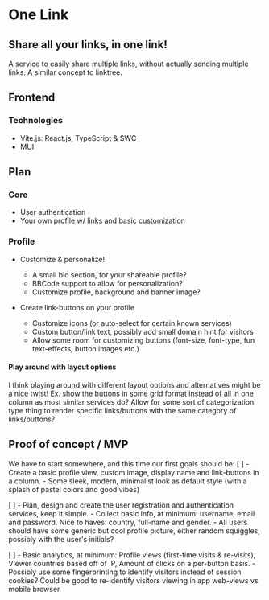 # One Link

## Share all your links, in one link!

A service to easily share multiple links, without actually sending multiple links. A similar concept to linktree.

## Frontend

### Technologies

- Vite.js: React.js, TypeScript & SWC
- MUI

## Plan

### Core

- User authentication
- Your own profile w/ links and basic customization

### Profile

- Customize & personalize!

  - A small bio section, for your shareable profile?
  - BBCode support to allow for personalization?
  - Customize profile, background and banner image?

- Create link-buttons on your profile
  - Customize icons (or auto-select for certain known services)
  - Custom button/link text, possibly add small domain hint for visitors
  - Allow some room for customizing buttons (font-size, font-type, fun text-effects, button images etc.)

#### Play around with layout options

I think playing around with different layout options and alternatives might be a nice twist! Ex. show the buttons in some grid format instead of all in one column as most similar services do?
Allow for some sort of categorization type thing to render specific links/buttons with the same category of links/buttons?

## Proof of concept / MVP

We have to start somewhere, and this time our first goals should be:
[ ] - Create a basic profile view, custom image, display name and link-buttons in a column. - Some sleek, modern, minimalist look as default style (with a splash of pastel colors and good vibes)

[ ] - Plan, design and create the user registration and authentication services, keep it simple. - Collect basic info, at minimum: username, email and password. Nice to haves: country, full-name and gender. - All users should have some generic but cool profile picture, either random squiggles, possibly with the user's initials?

[ ] - Basic analytics, at minimum: Profile views (first-time visits & re-visits), Viewer countries based off of IP, Amount of clicks on a per-button basis. - Possibly use some fingerprinting to identify visitors instead of session cookies? Could be good to re-identify visitors viewing in app web-views vs mobile browser

